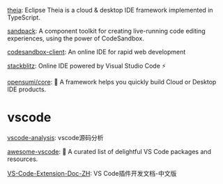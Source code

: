 [theia](https://github.com/eclipse-theia/theia): Eclipse Theia is a cloud & desktop IDE framework implemented in TypeScript.

[sandpack](https://github.com/codesandbox/sandpack): A component toolkit for creating live-running code editing experiences, using the power of CodeSandbox.

[codesandbox-client](https://github.com/codesandbox/codesandbox-client): An online IDE for rapid web development

[stackblitz](https://github.com/stackblitz/core): Online IDE powered by Visual Studio Code ⚡️

[opensumi/core](https://github.com/opensumi/core): 🚀 A framework helps you quickly build Cloud or Desktop IDE products.


# vscode

[vscode-analysis](https://github.com/codeteenager/vscode-analysis): vscode源码分析

[awesome-vscode](https://github.com/viatsko/awesome-vscode): 🎨 A curated list of delightful VS Code packages and resources.

[VS-Code-Extension-Doc-ZH](https://github.com/Liiked/VS-Code-Extension-Doc-ZH): VS Code插件开发文档-中文版
